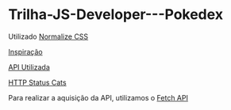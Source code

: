 # Trilha-JS-Developer---Pokedex

Utilizado [Normalize CSS](http://127.0.0.1:5500/index.html)

[Inspiração](https://dribbble.com/shots/6540871-Pokedex-App/attachments/6540871-Pokedex-App?mode=media)

[API Utilizada](https://pokeapi.co/)

[HTTP Status Cats](https://http.cat/)

Para realizar a aquisição da API, utilizamos o [Fetch API](https://developer.mozilla.org/en-US/docs/Web/API/Fetch_API)